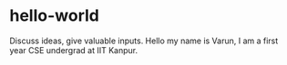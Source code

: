 # hello-world
Discuss ideas, give valuable inputs.
Hello my name is Varun, I am a first year CSE undergrad at IIT Kanpur.
